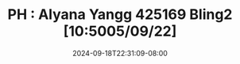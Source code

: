 --- 
title: "PH : Alyana Yangg  425169  Bling2  [10:5005/09/22]"
description: "nonton bokep PH : Alyana Yangg  425169  Bling2  [10:5005/09/22] durasi panjang   terbaru"
date: 2024-09-18T22:31:09-08:00
file_code: "fwadk9p6z49j"
draft: false
cover: "zlcb67xoo42n8ggg.jpg"
tags: ["Alyana", "Yangg", "bokep-indo", "bokep-viral", "bokep-ig"]
length: 4288
fld_id: "1483129"
foldername: "Alyana id telegram"
categories: ["Alyana id telegram"]
views: 0
---